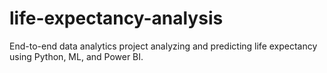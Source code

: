 # life-expectancy-analysis
End-to-end data analytics project analyzing and predicting life expectancy using Python, ML, and Power BI.
